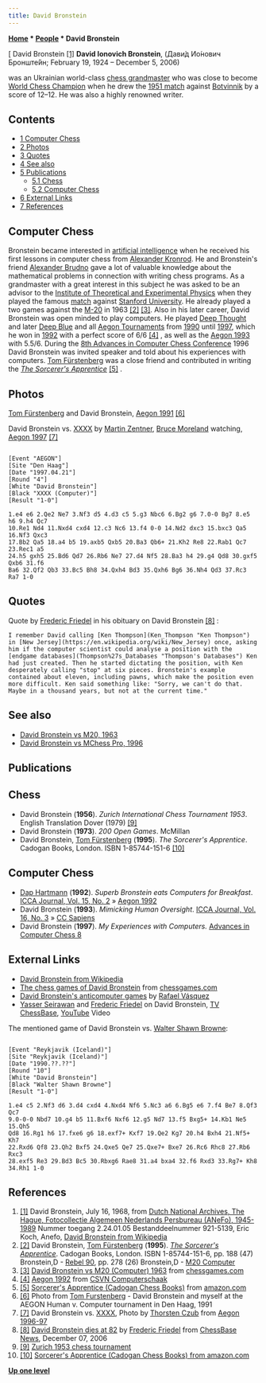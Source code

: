 ```yaml
---
title: David Bronstein
---
```

**[Home](Home "Home") * [People](People "People") * David Bronstein**

\[ David Bronstein <a id="cite-note-1" href="#cite-ref-1">[1]</a>
**David Ionovich Bronstein**, (Дави́д Ио́нович Бронште́йн; February 19, 1924 – December 5, 2006)

was an Ukrainian world-class [chess grandmaster](https://en.wikipedia.org/wiki/International_Grandmaster) who was close to become [World Chess Champion](https://en.wikipedia.org/wiki/World_Chess_Championship) when he drew the [1951 match](https://en.wikipedia.org/wiki/World_Chess_Championship_1951) against [Botvinnik](Mikhail_Botvinnik "Mikhail Botvinnik") by a score of 12–12. He was also a highly renowned writer.

## Contents

- [1 Computer Chess](#computer-chess)
- [2 Photos](#photos)
- [3 Quotes](#quotes)
- [4 See also](#see-also)
- [5 Publications](#publications)
  - [5.1 Chess](#chess)
  - [5.2 Computer Chess](#computer-chess-2)
- [6 External Links](#external-links)
- [7 References](#references)

## Computer Chess

Bronstein became interested in [artificial intelligence](Artificial_Intelligence "Artificial Intelligence") when he received his first lessons in computer chess from [Alexander Kronrod](Alexander_Kronrod "Alexander Kronrod"). He and Bronstein's friend [Alexander Brudno](Alexander_Brudno "Alexander Brudno") gave a lot of valuable knowledge about the mathematical problems in connection with writing chess programs. As a grandmaster with a great interest in this subject he was asked to be an advisor to the [Institute of Theoretical and Experimental Physics](Institute_of_Theoretical_and_Experimental_Physics "Institute of Theoretical and Experimental Physics") when they played the famous [match](Stanford-ITEP_Match "Stanford-ITEP Match") against [Stanford University](Stanford_University "Stanford University"). He already played a two games against the [M-20](M-20 "M-20") in 1963 <a id="cite-note-2" href="#cite-ref-2">[2]</a> <a id="cite-note-3" href="#cite-ref-3">[3]</a>. Also in his later career, David Bronstein was open minded to play computers. He played [Deep Thought](Deep_Thought "Deep Thought") and later [Deep Blue](Deep_Blue "Deep Blue") and all [Aegon Tournaments](Aegon_Tournaments "Aegon Tournaments") from [1990](Aegon_1990 "Aegon 1990") until [1997](Aegon_1997 "Aegon 1997"), which he won in [1992](Aegon_1992 "Aegon 1992") with a perfect score of 6/6 <a id="cite-note-4" href="#cite-ref-4">[4]</a> , as well as the [Aegon 1993](Aegon_1993 "Aegon 1993") with 5.5/6. During the [8th Advances in Computer Chess Conference](Advances_in_Computer_Chess_8 "Advances in Computer Chess 8") 1996 David Bronstein was invited speaker and told about his experiences with computers. [Tom Fürstenberg](Tom_F%C3%BCrstenberg "Tom Fürstenberg") was a close friend and contributed in writing the *[The Sorcerer's Apprentice](Tom_F%C3%BCrstenberg#TheSorcerersApprentice "Tom Fürstenberg")* <a id="cite-note-5" href="#cite-ref-5">[5]</a> .

## Photos

[](http://users.skynet.be/fidelity/furstenberg.html)
[Tom Fürstenberg](Tom_F%C3%BCrstenberg "Tom Fürstenberg") and David Bronstein, [Aegon 1991](Aegon_1991 "Aegon 1991") <a id="cite-note-6" href="#cite-ref-6">[6]</a>

[](http://www.thorstenczub.de/aegon.html)
David Bronstein vs. [XXXX](XXXX "XXXX") by [Martin Zentner](Martin_Zentner "Martin Zentner"), [Bruce Moreland](Bruce_Moreland "Bruce Moreland") watching, [Aegon 1997](Aegon_1997 "Aegon 1997") <a id="cite-note-7" href="#cite-ref-7">[7]</a>

```

[Event "AEGON"]
[Site "Den Haag"]
[Date "1997.04.21"]
[Round "4"]
[White "David Bronstein"]
[Black "XXXX (Computer)"]
[Result "1-0"]

1.e4 e6 2.Qe2 Ne7 3.Nf3 d5 4.d3 c5 5.g3 Nbc6 6.Bg2 g6 7.0-0 Bg7 8.e5 h6 9.h4 Qc7 
10.Re1 Nd4 11.Nxd4 cxd4 12.c3 Nc6 13.f4 0-0 14.Nd2 dxc3 15.bxc3 Qa5 16.Nf3 Qxc3 
17.Bb2 Qa5 18.a4 b5 19.axb5 Qxb5 20.Ba3 Qb6+ 21.Kh2 Re8 22.Rab1 Qc7 23.Rec1 a5 
24.h5 gxh5 25.Bd6 Qd7 26.Rb6 Ne7 27.d4 Nf5 28.Ba3 h4 29.g4 Qd8 30.gxf5 Qxb6 31.f6
Ba6 32.Qf2 Qb3 33.Bc5 Bh8 34.Qxh4 Bd3 35.Qxh6 Bg6 36.Nh4 Qd3 37.Rc3 Ra7 1-0

```

## Quotes

Quote by [Frederic Friedel](Frederic_Friedel "Frederic Friedel") in his obituary on David Bronstein <a id="cite-note-8" href="#cite-ref-8">[8]</a> :

```
I remember David calling [Ken Thompson](Ken_Thompson "Ken Thompson") in [New Jersey](https://en.wikipedia.org/wiki/New_Jersey) once, asking him if the computer scientist could analyse a position with the [endgame databases](Thompson%27s_Databases "Thompson's Databases") Ken had just created. Then he started dictating the position, with Ken desperately calling "stop" at six pieces. Bronstein's example contained about eleven, including pawns, which make the position even more difficult. Ken said something like: "Sorry, we can't do that. Maybe in a thousand years, but not at the current time." 

```

## See also

- [David Bronstein vs M20, 1963](M-20#Bronstein_M20 "M-20")
- [David Bronstein vs MChess Pro, 1996](Advances_in_Computer_Chess_8#Games "Advances in Computer Chess 8")

## Publications

## Chess

- David Bronstein (**1956**). *Zurich International Chess Tournament 1953*. English Translation Dover (1979) <a id="cite-note-9" href="#cite-ref-9">[9]</a>
- David Bronstein (**1973**). *200 Open Games*. McMillan
- David Bronstein, [Tom Fürstenberg](Tom_F%C3%BCrstenberg "Tom Fürstenberg") (**1995**). *The Sorcerer's Apprentice*. Cadogan Books, London. ISBN 1-85744-151-6 <a id="cite-note-10" href="#cite-ref-10">[10]</a>

## [](https://www.amazon.com/Sorcerers-Apprentice-Cadogan-Chess-Books/dp/1857441516) Computer Chess

- [Dap Hartmann](Dap_Hartmann "Dap Hartmann") (**1992**). *Superb Bronstein eats Computers for Breakfast*. [ICCA Journal, Vol. 15, No. 2](ICGA_Journal#15_2 "ICGA Journal") » [Aegon 1992](Aegon_1992 "Aegon 1992")
- David Bronstein (**1993**). *Mimicking Human Oversight*. [ICCA Journal, Vol. 16, No. 3](ICGA_Journal#16_3 "ICGA Journal") » [CC Sapiens](CC_Sapiens "CC Sapiens")
- David Bronstein (**1997**). *My Experiences with Computers.* [Advances in Computer Chess 8](Advances_in_Computer_Chess_8 "Advances in Computer Chess 8")

## External Links

- [David Bronstein from Wikipedia](https://en.wikipedia.org/wiki/David_Bronstein)
- [The chess games of David Bronstein](http://www.chessgames.com/perl/chessplayer?pid=16521) from [chessgames.com](http://www.chessgames.com/index.html)
- [David Bronstein's anticomputer games](http://www.angelfire.com/on/anticomputer/bronst.html) by [Rafael Vásquez](index.php?title=Rafael_V%C3%A1squez&action=edit&redlink=1 "Rafael Vásquez (page does not exist)")
- [Yasser Seirawan](https://en.wikipedia.org/wiki/Yasser_Seirawan) and [Frederic Friedel](Frederic_Friedel "Frederic Friedel") on David Bronstein, [TV ChessBase](ChessBase "ChessBase"), [YouTube](https://en.wikipedia.org/wiki/YouTube) Video

The mentioned game of David Bronstein vs. [Walter Shawn Browne](https://en.wikipedia.org/wiki/Walter_Browne):

```

[Event "Reykjavik (Iceland)"]
[Site "Reykjavik (Iceland)"]
[Date "1990.??.??"]
[Round "10"]
[White "David Bronstein"]
[Black "Walter Shawn Browne"]
[Result "1-0"]

1.e4 c5 2.Nf3 d6 3.d4 cxd4 4.Nxd4 Nf6 5.Nc3 a6 6.Bg5 e6 7.f4 Be7 8.Qf3 Qc7
9.0-0-0 Nbd7 10.g4 b5 11.Bxf6 Nxf6 12.g5 Nd7 13.f5 Bxg5+ 14.Kb1 Ne5 15.Qh5 
Qd8 16.Rg1 h6 17.fxe6 g6 18.exf7+ Kxf7 19.Qe2 Kg7 20.h4 Bxh4 21.Nf5+ Kh7
22.Rxd6 Qf8 23.Qh2 Bxf5 24.Qxe5 Qe7 25.Qxe7+ Bxe7 26.Rc6 Rhc8 27.Rb6 Rxc3
28.exf5 Re3 29.Bd3 Bc5 30.Rbxg6 Rae8 31.a4 bxa4 32.f6 Rxd3 33.Rg7+ Kh8 
34.Rh1 1-0

```

## References

1. <a id="cite-ref-1" href="#cite-note-1">[1]</a> David Bronstein, July 16, 1968, from [Dutch National Archives, The Hague, Fotocollectie Algemeen Nederlands Persbureau (ANeFo), 1945-1989](http://www.gahetna.nl/over-ons/open-data) Nummer toegang 2.24.01.05 Bestanddeelnummer 921-5139, Eric Koch, Anefo, [David Bronstein from Wikipedia](https://en.wikipedia.org/wiki/David_Bronstein)
1. <a id="cite-ref-2" href="#cite-note-2">[2]</a> David Bronstein, [Tom Fürstenberg](Tom_F%C3%BCrstenberg "Tom Fürstenberg") (**1995**). *[The Sorcerer's Apprentice](Tom_F%C3%BCrstenberg#TheSorcerersApprentice "Tom Fürstenberg")*. Cadogan Books, London. ISBN 1-85744-151-6, pp. 188 (47) Bronstein,D - [Rebel 90](Rebel "Rebel"), pp. 278 (26) Bronstein,D - [M20 Computer](ITEP_Chess_Program "ITEP Chess Program")
1. <a id="cite-ref-3" href="#cite-note-3">[3]</a> [David Bronstein vs M20 (Computer) 1963](http://www.chessgames.com/perl/chessgame?gid=1238081) from [chessgames.com](http://www.chessgames.com/index.html)
1. <a id="cite-ref-4" href="#cite-note-4">[4]</a> [Aegon 1992](http://www.csvn.nl/index.php?option=com_content&task=view&id=118&Itemid=50) from [CSVN Computerschaak](CSVN "CSVN")
1. <a id="cite-ref-5" href="#cite-note-5">[5]</a> [Sorcerer's Apprentice (Cadogan Chess Books)](http://www.amazon.com/exec/obidos/tg/detail/-/1857441516/104-6193618-9046309?vi=glance) from [amazon.com](http://www.amazon.com/)
1. <a id="cite-ref-6" href="#cite-note-6">[6]</a> Photo from [Tom Furstenberg](http://users.skynet.be/fidelity/furstenberg.html) - David Bronstein and myself at the AEGON Human v. Computer tournament in Den Haag, 1991
1. <a id="cite-ref-7" href="#cite-note-7">[7]</a> David Bronstein vs. [XXXX](XXXX "XXXX"), Photo by [Thorsten Czub](Thorsten_Czub "Thorsten Czub") from [Aegon 1996-97](http://www.thorstenczub.de/aegon.html)
1. <a id="cite-ref-8" href="#cite-note-8">[8]</a> [David Bronstein dies at 82](http://www.chessbase.com/newsdetail.asp?newsid=3525) by [Frederic Friedel](Frederic_Friedel "Frederic Friedel") from [ChessBase News](ChessBase "ChessBase"), December 07, 2006
1. <a id="cite-ref-9" href="#cite-note-9">[9]</a> [Zurich 1953 chess tournament](https://en.wikipedia.org/wiki/Zurich_1953_chess_tournament)
1. <a id="cite-ref-10" href="#cite-note-10">[10]</a> [Sorcerer's Apprentice (Cadogan Chess Books) from amazon.com](https://www.amazon.com/Sorcerers-Apprentice-Cadogan-Chess-Books/dp/1857441516)

**[Up one level](People "People")**

